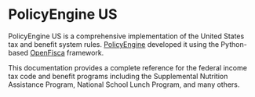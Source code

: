 # PolicyEngine US

PolicyEngine US is a comprehensive implementation of the United States tax and benefit system rules.
[PolicyEngine](https://policyengine.org) developed it using the Python-based [OpenFisca](https://openfisca.org) framework.

This documentation provides a complete reference for the federal income tax code and benefit programs including the Supplemental Nutrition Assistance Program, National School Lunch Program, and many others.
